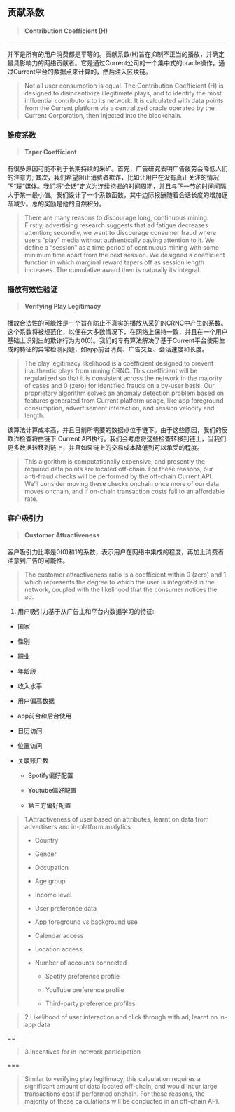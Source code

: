 ## 贡献系数

> #### Contribution Coefficient \(H\)

---

并不是所有的用户消费都是平等的。贡献系数\(H\)旨在抑制不正当的播放，并确定最具影响力的网络贡献者。它是通过Current公司的一个集中式的oracle操作，通过Current平台的数据点来计算的，然后注入区块链。

> Not all user consumption is equal. The Contribution Coefficient \(H\) is designed to disincentivize illegitimate plays, and to identify the most influential contributors to its network. It is calculated with data points from the Current platform via a centralized oracle operated by the Current Corporation, then injected into the blockchain.

### 锥度系数

> #### Taper Coefficient

有很多原因可能不利于长期持续的采矿。首先，广告研究表明广告疲劳会降低人们的注意力; 其次，我们希望阻止消费者欺诈，比如让用户在没有真正关注的情况下“玩”媒体。我们将“会话”定义为连续挖掘的时间周期，并且与下一节的时间间隔大于某一最小值。我们设计了一个系数函数，其中边际报酬随着会话长度的增加逐渐减少。总的奖励是他的自然积分。

> There are many reasons to discourage long, continuous mining. Firstly, advertising research suggests that ad fatigue decreases attention; secondly, we want to discourage consumer fraud where users “play” media without authentically paying attention to it. We define a “session” as a time period of continuous mining with some minimum time apart from the next session. We designed a coefficient function in which marginal reward tapers off as session length increases. The cumulative award then is naturally its integral.

### 播放有效性验证

> #### Verifying Play Legitimacy

播放合法性的可能性是一个旨在防止不真实的播放从采矿的CRNC中产生的系数。这个系数将被规范化，以便在大多数情况下，在网络上保持一致，并且在一个用户基础上识别出的欺诈行为为0\(0\)。我们的专有算法解决了基于Current平台使用生成的特征的异常检测问题，如app前台消费、广告交互、会话速度和长度。

> The play legitimacy likelihood is a coefficient designed to prevent inauthentic plays from mining CRNC. This coefficient will be regularized so that it is consistent across the network in the majority of cases and 0 \(zero\) for identified frauds on a by-user basis. Our proprietary algorithm solves an anomaly detection problem based on features generated from Current platform usage, like app foreground consumption, advertisement interaction, and session velocity and length.

该算法计算成本高，并且目前所需要的数据点位于链下。由于这些原因，我们的反欺诈检查将由链下 Current API执行。我们会考虑将这些检查转移到链上，当我们更多数据转移到链上，并且如果链上的交易成本降低到可以承受的程度。

> This algorithm is computationally expensive, and presently the required data points are located off-chain. For these reasons, our anti-fraud checks will be performed by the off-chain Current API. We’ll consider moving these checks onchain once more of our data moves onchain, and if on-chain transaction costs fall to an affordable rate.

### 客户吸引力

> #### Customer Attractiveness

客户吸引力比率是0\(0\)和1的系数，表示用户在网络中集成的程度，再加上消费者注意到广告的可能性。

> The customer attractiveness ratio is a coefficient within 0 \(zero\) and 1 which represents the degree to which the user is integrated in the network, coupled with the likelihood that the consumer notices the ad.

1. 用户吸引力基于从广告主和平台内数据学习的特征:

- 国家

- 性别

- 职业

- 年龄段

- 收入水平

- 用户偏高数据

- app前台和后台使用

- 日历访问

- 位置访问

- 关联账户数

    - Spotify偏好配置

    - Youtube偏好配置

    - 第三方偏好配置

> 1.Attractiveness of user based on attributes, learnt on data from advertisers and in-platform analytics
>
> * Country
>
> * Gender
>
> * Occupation
>
> * Age group
>
> * Income level
>
> * User preference data
>
> * App foreground vs background use
>
> * Calendar access
>
> * Location access
>
> * Number of accounts connected
>
>   * Spotify preference profile
>
>   * YouTube preference profile
>
>   * Third-party preference profiles



> 2.Likelihood of user interaction and click through with ad, learnt on in-app data

==

> 3.Incentives for in-network participation

===

> Similar to verifying play legitimacy, this calculation requires a significant amount of data located off-chain, and would incur large transactions cost if performed onchain. For these reasons, the majority of these calculations will be conducted in an off-chain API.



